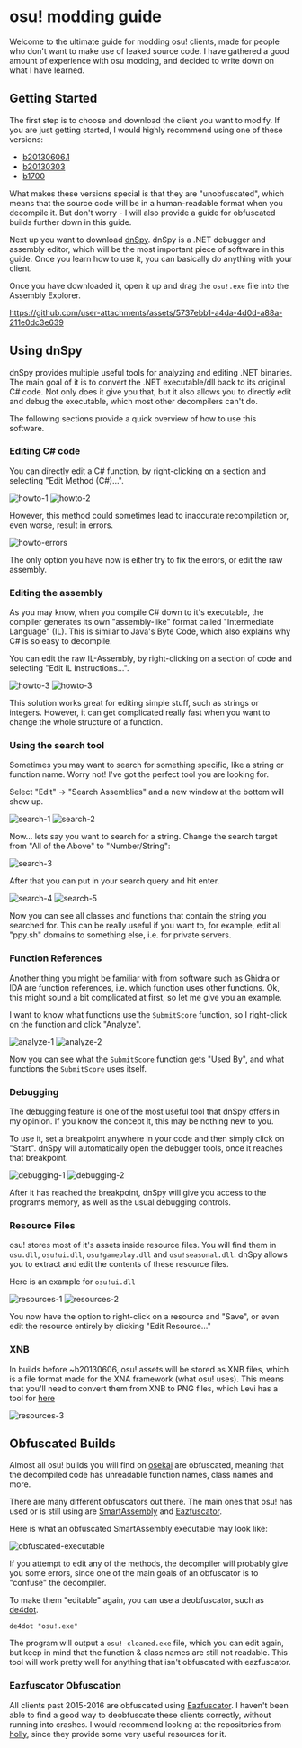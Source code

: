 # osu! modding guide

Welcome to the ultimate guide for modding osu! clients, made for people who don't want to make use of leaked source code. I have gathered a good amount of experience with osu modding, and decided to write down on what I have learned.

## Getting Started

The first step is to choose and download the client you want to modify. If you are just getting started, I would highly recommend using one of these versions:

- [b20130606.1](https://osekai.net/snapshots/?version=179)
- [b20130303](https://osekai.net/snapshots/?version=194)
- [b1700](https://osekai.net/snapshots/?version=184)

What makes these versions special is that they are "unobfuscated", which means that the source code will be in a human-readable format when you decompile it. But don't worry - I will also provide a guide for obfuscated builds further down in this guide.

Next up you want to download [dnSpy](https://github.com/dnSpy/dnSpy/releases/download/v6.1.8/dnSpy-net-win32.zip). dnSpy is a .NET debugger and assembly editor, which will be the most important piece of software in this guide. Once you learn how to use it, you can basically do anything with your client.

Once you have downloaded it, open it up and drag the `osu!.exe` file into the Assembly Explorer.

https://github.com/user-attachments/assets/5737ebb1-a4da-4d0d-a88a-211e0dc3e639

## Using dnSpy

dnSpy provides multiple useful tools for analyzing and editing .NET binaries. The main goal of it is to convert the .NET executable/dll back to its original C# code. Not only does it give you that, but it also allows you to directly edit and debug the executable, which most other decompilers can't do.

The following sections provide a quick overview of how to use this software.

### Editing C# code

You can directly edit a C# function, by right-clicking on a section and selecting "Edit Method (C#)...".

![howto-1](./images/dnSpy-edit-csharp-1.png)
![howto-2](./images/dnSpy-edit-csharp-2.png)

However, this method could sometimes lead to inaccurate recompilation or, even worse, result in errors.

![howto-errors](./images/dnSpy-edit-csharp-errors.png)

The only option you have now is either try to fix the errors, or edit the raw assembly.

### Editing the assembly

As you may know, when you compile C# down to it's executable, the compiler generates its own "assembly-like" format called "Intermediate Language" (IL). This is similar to Java's Byte Code, which also explains why C# is so easy to decompile.

You can edit the raw IL-Assembly, by right-clicking on a section of code and selecting "Edit IL Instructions...".

![howto-3](./images/dnSpy-edit-il-1.png)
![howto-3](./images/dnSpy-edit-il-2.png)

This solution works great for editing simple stuff, such as strings or integers. However, it can get complicated really fast when you want to change the whole structure of a function.

### Using the search tool

Sometimes you may want to search for something specific, like a string or function name. Worry not! I've got the perfect tool you are looking for.

Select "Edit" -> "Search Assemblies" and a new window at the bottom will show up.

![search-1](./images/dnSpy-search-1.png)
![search-2](./images/dnSpy-search-2.png)

Now... lets say you want to search for a string. Change the search target from "All of the Above" to "Number/String":

![search-3](./images/dnSpy-search-3.png)

After that you can put in your search query and hit enter.

![search-4](./images/dnSpy-search-4.png)
![search-5](./images/dnSpy-search-5.png)

Now you can see all classes and functions that contain the string you searched for.
This can be really useful if you want to, for example, edit all "ppy.sh" domains to something else, i.e. for private servers.

### Function References

Another thing you might be familiar with from software such as Ghidra or IDA are function references, i.e. which function uses other functions.
Ok, this might sound a bit complicated at first, so let me give you an example.

I want to know what functions use the `SubmitScore` function, so I right-click on the function and click "Analyze".

![analyze-1](./images/dnSpy-analyze-1.png)
![analyze-2](./images/dnSpy-analyze-2.png)

Now you can see what the `SubmitScore` function gets "Used By", and what functions the `SubmitScore` uses itself.

### Debugging

The debugging feature is one of the most useful tool that dnSpy offers in my opinion. If you know the concept it, this may be nothing new to you.

To use it, set a breakpoint anywhere in your code and then simply click on "Start". dnSpy will automatically open the debugger tools, once it reaches that breakpoint.

![debugging-1](./images/dnSpy-debugging-1.png)
![debugging-2](./images/dnSpy-debugging-2.png)

After it has reached the breakpoint, dnSpy will give you access to the programs memory, as well as the usual debugging controls.

### Resource Files

osu! stores most of it's assets inside resource files. You will find them in `osu.dll`, `osu!ui.dll`, `osu!gameplay.dll` and `osu!seasonal.dll`.
dnSpy allows you to extract and edit the contents of these resource files.

Here is an example for `osu!ui.dll`

![resources-1](./images/dnSpy-resources-1.png)
![resources-2](./images/dnSpy-resources-2.png)

You now have the option to right-click on a resource and "Save", or even edit the resource entirely by clicking "Edit Resource..."

### XNB
In builds before ~b20130606, osu! assets will be stored as XNB files, which is a file format made for the XNA framework (what osu! uses).
This means that you'll need to convert them from XNB to PNG files, which Levi has a tool for [here](https://github.com/lekuruu/xnb)

![resources-3](./images/dnSpy-resources-3.png)

## Obfuscated Builds

Almost all osu! builds you will find on [osekai](https://osekai.net/snapshots/) are obfuscated, meaning that the decompiled code has unreadable function names, class names and more.

There are many different obfuscators out there. The main ones that osu! has used or is still using are [SmartAssembly](https://www.red-gate.com/products/smartassembly/) and [Eazfuscator](https://www.gapotchenko.com/eazfuscator.net).

Here is what an obfuscated SmartAssembly executable may look like:

![obfuscated-executable](./images/obfuscation-1.png)

If you attempt to edit any of the methods, the decompiler will probably give you some errors, since one of the main goals of an obfuscator is to "confuse" the decompiler.

To make them "editable" again, you can use a deobfuscator, such as [de4dot](https://github.com/de4dot/de4dot).

```
de4dot "osu!.exe"
```

The program will output a `osu!-cleaned.exe` file, which you can edit again, but keep in mind that the function & class names are still not readable.
This tool will work pretty well for anything that isn't obfuscated with eazfuscator.

### Eazfuscator Obfuscation

All clients past 2015-2016 are obfuscated using [Eazfuscator](https://www.gapotchenko.com/eazfuscator.net). I haven't been able to find a good way to deobfuscate these clients correctly, without running into crashes. I would recommend looking at the repositories from [holly](https://github.com/holly-hacker/), since they provide some very useful resources for it.
